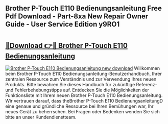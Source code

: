 ## Brother P-Touch E110 Bedienungsanleitung Free Pdf Download - Part-8xa New Repair Owner Guide - User Service Edition y9RO1

# <h2><a href="http://df45fm.blite.top/?on=Brother+P-Touch+E110+Bedienungsanleitung">🔗Download 👉🔴 Brother P-Touch E110 Bedienungsanleitung</a></h2>

[![Brother P-Touch E110 Bedienungsanleitung new download](https://i.imgur.com/lujVjoI.png)](http://df45fm.blite.top/?on=Brother+P-Touch+E110+Bedienungsanleitung)
Willkommen beim Brother P-Touch E110 Bedienungsanleitung-Benutzerhandbuch, Ihrer zentralen Ressource zum Verständnis und zur Verwendung Ihres neuen Produkts. Bitte bewahren Sie dieses Handbuch für zukünftige Referenz- und Fehlerbehebungstipps auf. Entdecken Sie die Möglichkeiten der Funktionsliste mit Ihrem neuen Brother P-Touch E110 Bedienungsanleitung. Wir vertrauen darauf, dass theBrother P-Touch E110 BedienungsanleitungD eine genaue und gründliche Ressource bei Ihren Bemühungen war, Ihr neues Gerät zu beherrschen. Bei Fragen oder Bedenken wenden Sie sich bitte an unser Kundendienstteam.

